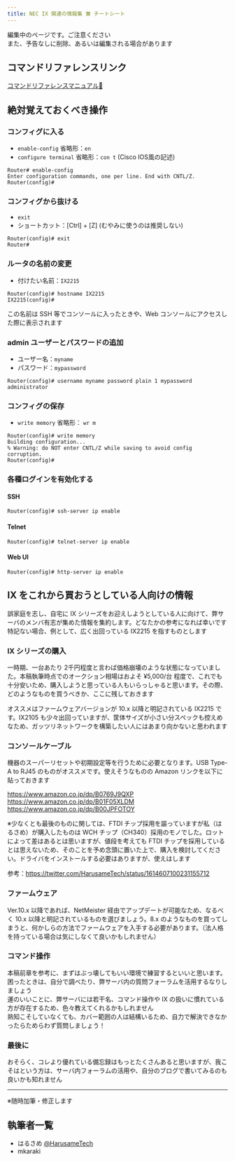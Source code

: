 ```yaml
---
title: NEC IX 関連の情報集 兼 チートシート
---
```


編集中のページです。ご注意ください  
また、予告なしに削除、あるいは編集される場合があります

## コマンドリファレンスリンク

[コマンドリファレンスマニュアル🔗](https://www.support.nec.co.jp/View.aspx?id=3170102594)

## 絶対覚えておくべき操作

### コンフィグに入る

- `enable-config` 省略形：`en`
- `configure terminal` 省略形：`con t` (Cisco IOS風の記述)

```
Router# enable-config
Enter configuration commands, one per line. End with CNTL/Z.
Router(config)# 
```

### コンフィグから抜ける

- `exit`
- ショートカット：[Ctrl] + [Z] (むやみに使うのは推奨しない)

```
Router(config)# exit
Router#
```

### ルータの名前の変更

- 付けたい名前：`IX2215`

```
Router(config)# hostname IX2215
IX2215(config)#
```

この名前は SSH 等でコンソールに入ったときや、Web コンソールにアクセスした際に表示されます

### admin ユーザーとパスワードの追加

- ユーザー名：`myname`
- パスワード：`mypassword`

```
Router(config)# username myname password plain 1 mypassword administrator
```

### コンフィグの保存

- `write memory` 省略形： `wr m`

```
Router(config)# write memory
Building configuration...
% Warning: do NOT enter CNTL/Z while saving to avoid config corruption.
Router(config)#
```

### 各種ログインを有効化する

#### SSH
```
Router(config)# ssh-server ip enable
```

#### Telnet

```
Router(config)# telnet-server ip enable
```

#### Web UI

```
Router(config)# http-server ip enable
```

## IX をこれから買おうとしている人向けの情報

誤家庭を志し、自宅に IX シリーズをお迎えしようとしている人に向けて、弊サーバのメンバ有志が集めた情報を集約します。どなたかの参考になれば幸いです  
特記ない場合、例として、広く出回っている IX2215 を指すものとします

### IX シリーズの購入

一時期、一台あたり 2千円程度と言わば価格崩壊のような状態になっていました。本稿執筆時点でのオークション相場はおよそ ¥5,000/台 程度で、これでも十分安いため、購入しようと思っている人もいらっしゃると思います。その際、どのようなものを買うべきか、ここに残しておきます

オススメはファームウェアバージョンが 10.x 以降と明記されている IX2215 です。IX2105 も少々出回っていますが、筐体サイズが小さい分スペックも控えめなため、ガッツリネットワークを構築したい人にはあまり向かないと思われます

### コンソールケーブル

機器のスーパーリセットや初期設定等を行うために必要となります。USB Type-A to RJ45 のものがオススメです。使えそうなものの Amazon リンクを以下に貼っておきます

<https://www.amazon.co.jp/dp/B0769J9QXP>  
<https://www.amazon.co.jp/dp/B01F05XLDM>  
<https://www.amazon.co.jp/dp/B00JPFOTOY>

※少なくとも最後のものに関しては、FTDI チップ採用を謳っていますが私（はるさめ）が購入したものは WCH チップ（CH340）採用のモノでした。ロットによって差はあるとは思いますが、値段を考えても FTDI チップを採用しているとは思えないため、そのことを予め念頭に置いた上で、購入を検討してください。ドライバをインストールする必要はありますが、使えはします

参考：<https://twitter.com/HarusameTech/status/1614607100231155712>

### ファームウェア

Ver.10.x 以降であれば、NetMeister 経由でアップデートが可能なため、なるべく 10.x 以降と明記されているものを選びましょう。8.x のようなものを買ってしまうと、何かしらの方法でファームウェアを入手する必要があります。（法人格を持っている場合は気にしなくて良いかもしれません）

### コマンド操作

本稿前章を参考に、まずはぶっ壊してもいい環境で練習するといいと思います。困ったときは、自分で調べたり、弊サーバ内の質問フォーラムを活用するなりしましょう  
運のいいことに、弊サーバには若干名、コマンド操作や IX の扱いに慣れている方が存在するため、色々教えてくれるかもしれません  
熟知こそしていなくても、カバー範囲の人は結構いるため、自力で解決できなかったらためらわず質問しましょう！

### 最後に

おそらく、コレより優れている備忘録はもっとたくさんあると思いますが、我こそはという方は、サーバ内フォーラムの活用や、自分のブログで書いてみるのも良いかも知れません

___

※随時加筆・修正します

## 執筆者一覧
- はるさめ [@HarusameTech](https://twitter.com/HarusameTech)
- mkaraki